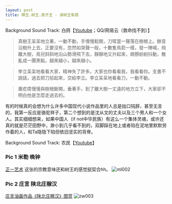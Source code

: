 ```yaml
---
layout: post
title: 棋王.树王.孩子王 - 读树王有感
---
```


Background Sound Track: 白鸽【[Youtube](https://www.youtube.com/watch?v=lNuXbIfwXP4)；QQ/网易云（救命找不到）】

> 真樹王呆呆地立著，一動不動，手慢慢鬆開，刀哐當一聲落在樹根上。餘音沿樹升上去，正要沒有，忽然如哭聲一般，十數隻鳥箭一樣，發一陣喊，飛離大樹，鳥兒斜斜地沿山勢滑飛下去，靜靜地又升起來，翅膀紛紛抖動，散亂成一團黑點，越來越小，越來越小。

> 李立呆呆地看看大家，精神失了許多。大家也你看看我，我看看你。支書不說話，過去把刀拾起來，交給李立。李立呆呆地看看刀，一動不動。

> 蕭疙瘩慢慢與樹根斷開，垂著手，到了離大樹一丈遠的地方立下，大家卻不明白他是怎麼走過去的。

有的时候真的会想为什么许多中国现代小说作品里的人总是拙口钝辞，甚至无言的，我第一反应是骆驼祥子，第二个想到的是沈从文的丈夫以及三个男人和一个女人。其实细细想来，如果中国人（if not中华民族）有这么一个集体灵魂，或许还真的就是茫茫田野中，渺小到几乎看不到的，双脚踩在地上或者陷在泥地里默默劳作着的人，和Ta隐隐下陷但依旧坚实的背脊。

Background Sound Track: 农民【[Youtube](https://www.youtube.com/watch?v=3cAabCaRTW8)】

### Pic 1 米勒 晚钟
[正一艺术](https://www.zyzw.com/sjmh051.htm) 这张的宗教意味还和树王的感觉挺契合hh。
![ml002](https://user-images.githubusercontent.com/100028581/220544203-751b4c56-4076-4f89-b7a0-3e0660140a1e.jpg)

### Pic 2 庄言 陕北庄稼汉
[庄言油画作品《陕北庄稼汉》图赏](http://www.cnzihua.cn/mhxs/cnyouhua/27313.html)
![zw003](https://user-images.githubusercontent.com/100028581/220544503-c45cf5be-b428-4a9a-9a66-450284c2a15e.jpg)
